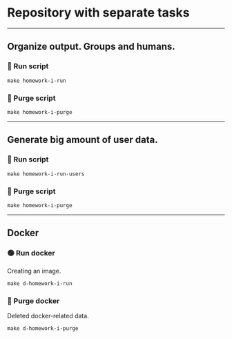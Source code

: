 # Repository with separate tasks

---

## Organize output. Groups and humans.

### 🚀 Run script

```
make homework-i-run
```

### 🏁 Purge script

```
make homework-i-purge
```

---

## Generate big amount of user data.

### 🚀 Run script

```
make homework-i-run-users
```

### 🏁 Purge script

```
make homework-i-purge
```

---

## Docker

### 🟢 Run docker

Creating an image.

```
make d-homework-i-run
```

### 🔴 Purge docker

Deleted docker-related data.

```
make d-homework-i-purge
```